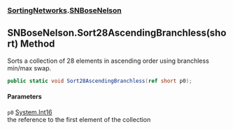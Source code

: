 ### [SortingNetworks](SortingNetworks.md 'SortingNetworks').[SNBoseNelson](SortingNetworks_SNBoseNelson.md 'SortingNetworks.SNBoseNelson')
## SNBoseNelson.Sort28AscendingBranchless(short) Method
Sorts a collection of 28 elements in ascending order using branchless min/max swap.  
```csharp
public static void Sort28AscendingBranchless(ref short p0);
```
#### Parameters
<a name='SortingNetworks_SNBoseNelson_Sort28AscendingBranchless(short)_p0'></a>
`p0` [System.Int16](https://docs.microsoft.com/en-us/dotnet/api/System.Int16 'System.Int16')  
the reference to the first element of the collection
  
